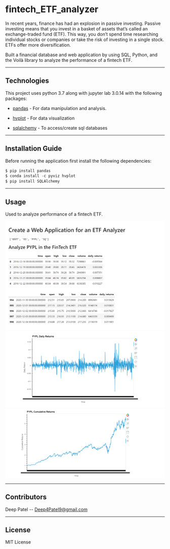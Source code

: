 # fintech_ETF_analyzer

In recent years, finance has had an explosion in passive investing. Passive investing means that you invest in a basket of assets that’s called an exchange-traded fund (ETF). This way, you don’t spend time researching individual stocks or companies or take the risk of investing in a single stock. ETFs offer more diversification.

Built a financial database and web application by using SQL, Python, and the Voilà library to analyze the performance of a fintech ETF.

---

## Technologies

This project uses python 3.7 along with jupyter lab 3.0.14 with the following packages:

* [pandas](https://github.com/pandas-dev/pandas) - For data manipulation and analysis.

* [hvplot](https://hvplot.holoviz.org/) - For data visualization

* [sqlalchemy](https://www.sqlalchemy.org/) - To access/create sql databases

---

## Installation Guide

Before running the application first install the following dependencies:

```python
$ pip install pandas
$ conda install -c pyviz hvplot
$ pip install SQLAlchemy
```

---

## Usage

Used to analyze performance of a fintech ETF.

![Voila webpage database tables](Screenshots/Voila_1.PNG?raw=true "Example of WebPage 1")
![Voila webpage PYPL daily returns plot](Screenshots/Voila_2.PNG?raw=true "Example of WebPage 2")
![Voila webpage PYPL cumulative returns plot](Screenshots/Voila_3.PNG?raw=true "Example of WebPage 3")

---

## Contributors

Deep Patel -- Deep4Patel9@gmail.com

---

## License

MIT License